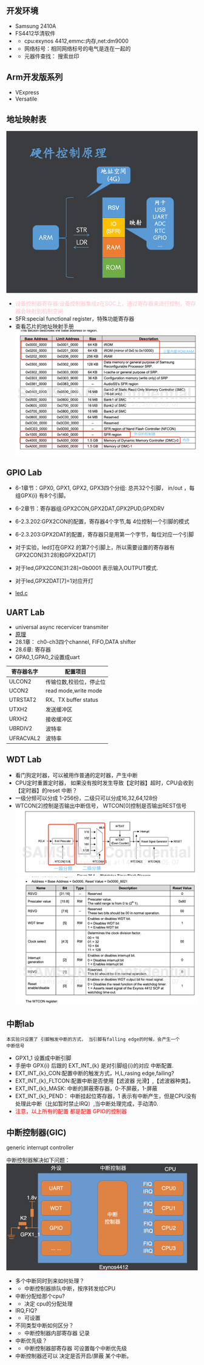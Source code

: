 ## 开发环境
- Samsung 2410A
- FS4412华清软件
- - cpu:exynos 4412,emmc:内存,net:dm9000
- - 网络标号：相同网络标号的电气是连在一起的
- - 元器件查找： 搜索丝印

## Arm开发版系列
- VExpress
- Versatile
## 地址映射表
![Alt text](imgs/mmap.png)
- <font color=pink>设备控制器寄存器:设备控制器集成z在SOC上，通过寄存器来进行控制，寄存器会映射到机制空间</font>
- SFR:special functional register，特殊功能寄存器
- 查看芯片的地址映射手册
![Alt text](imgs/mmap_soc.png)


## GPIO Lab
- 6-1章节：GPX0, GPX1, GPX2, GPX3四个分组: 总共32个引脚， in/out ，每组GPX{i} 有8个引脚。
- 6-2章节：寄存器组:GPX2CON,GPX2DAT,GPX2PUD,GPXDRV
- 6-2.3.202:GPX2CON的配置，寄存器4个字节,每 4位控制一个引脚的模式
- 6-2.3.203:GPX2DAT的配置，寄存器只是用第一个字节，每位对应一个引脚

- 对于实验，led灯在GPX2 的第7个引脚上，所以需要设置的寄存器有 GPX2CON[31:28]和GPX2DAT[7]
- 对于led,GPX2CON[31:28]=0b0001 表示输入OUTPUT模式.
- 对于led,GPX2DAT[7]=1对应开灯
- [led.c](code/led.c)

## UART Lab
- universal async recervicer transmiter
- [原理](labs/uart%E5%8E%9F%E7%90%86.md)
- 28.1章： ch0-ch3四个channel, FIFO,DATA shifter
- 28.6章: 寄存器
- GPA0_1,GPA0_2设置成uart

| 寄存器名字 | 配置项目 |
| - | - |
| ULCON2 | 传输位数,校验位，停止位 |
| UCON2 | read mode,write mode |
| UTRSTAT2 | RX、TX buffer status |
| UTXH2 | 发送缓冲区 |
| URXH2 | 接收缓冲区 |
| UBRDIV2 | 波特率 |
| UFRACVAL2 | 波特率 |

## WDT Lab
- 看门狗定时器，可以被用作普通的定时器，产生中断
- CPU定时重置定时器， 如果没有按时发生导致【定时器】超时，CPU会收到【定时器】的reset 中断？
- 一级分频可以分成 1-256份，二级只可以分成16,32,64,128份
- WTCON[2]控制是否输出中断信号， WTCON[0]控制是否输出REST信号
![Alt text](imgs/watchdog.png)
![Alt text](imgs/watchdog_reg.png)


## 中断lab
```
本实验只设置了 引脚触发中断的方式， 当引脚有falling edge的时候，会产生一个
中断信号
```
- GPX1_1 设置成中断引脚
- 手册中 GPX{i} 后跟的 EXT_INT_{k} 是对引脚组{i}的对应 中断配置.
- EXT_INT_{k}_CON:配置中断的触发方式，H,L,rasing edge,failing?
- EXT_INT_{k}_FLTCON:配置中断是否使用【滤波器 光滑】,【滤波器种类】。
- EXT_INT_{k}_MASK:  中断的屏蔽寄存器，0-不屏蔽，1-屏蔽
- EXT_INT_{k}_PEND：  中断挂起位寄存器，1 表示有中断产生，但是CPU没有处理此中断（比如暂时禁止IRQ）,当中断处理完成，手动清0.
- <font color=red>注意，以上所有的配置 都是配置 GPIO的控制器</font>
## 中断控制器(GIC)
generic interrupt controller

中断控制器解决如下问题：
![Alt text](imgs/irq_controller.png)
- 多个中断同时到来如何处理？  
- - 中断控制器排队中断，按序转发给CPU
- 中断分配给那个cpu?        
- - 决定 cpu的分配处理
- IRQ,FIQ?  
- - 可设置
- 不同类型中断如何区分？
- - 中断控制器内部寄存器 记录
- 中断优先级？
- - 中断控制器部寄存器 可设置每个中断优先级
- 中断控制器还可以 决定是否开启/屏蔽 某个中断。